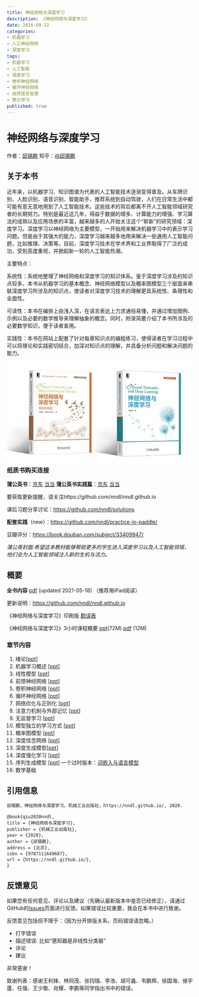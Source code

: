 ```yaml
---
title: 神经网络与深度学习
description: 《神经网络与深度学习》
date: 2016-09-22
categories:
- 机器学习
- 人工神经网络
- 深度学习
tags:
- 机器学习
- 人工智能
- 深度学习
- 卷积神经网络
- 循环神经网络
- 自然语言处理
- 表示学习
published: true
---
```

# 神经网络与深度学习
作者：[邱锡鹏](<https://xpqiu.github.io/>)  知乎：[@邱锡鹏](https://www.zhihu.com/people/xpqiu)
## 关于本书

近年来，以机器学习、知识图谱为代表的人工智能技术逐渐变得普及。从车牌识别、人脸识别、语音识别、智能助手、推荐系统到自动驾驶，人们在日常生活中都可能有意无意地用到了人工智能技术。这些技术的背后都离不开人工智能领域研究者的长期努力。特别是最近这几年，得益于数据的增多、计算能力的增强、学习算法的成熟以及应用场景的丰富，越来越多的人开始关注这个“崭新”的研究领域：深度学习。深度学习以神经网络为主要模型，一开始用来解决机器学习中的表示学习问题。但是由于其强大的能力，深度学习越来越多地用来解决一些通用人工智能问题，比如推理、决策等。目前，深度学习技术在学术界和工业界取得了广泛的成功，受到高度重视，并掀起新一轮的人工智能热潮。

主要特点：

系统性：系统地整理了神经网络和深度学习的知识体系。鉴于深度学习涉及的知识点较多，本书从机器学习的基本概念、神经网络模型以及概率图模型三个层面来串联深度学习所涉及的知识点，使读者对深度学习技术的理解更具系统性、条理性和全面性。

可读性：本书在编排上由浅入深，在语言表达上力求通俗易懂，并通过增加图例、示例以及必要的数学推导来理解抽象的概念。同时，附录简要介绍了本书所涉及的必要数学知识，便于读者查用。

实践性：本书在网站上配套了针对每章知识点的编程练习，使得读者在学习过程中可以将理论和实践密切结合，加深对知识点的理解，并具备分析问题和解决问题的能力。

<img style="float: right;margin-left: auto;  margin-right: auto;" src="nndl2.jpg">

### 纸质书购买连接

**蒲公英书**：<a href="https://item.jd.com/12851292.html" target="_blank">京东</a> <a href="http://union.dangdang.com/transfer.php?from=P-340342&ad_type=10&sys_id=1&backurl=http%3A%2F%2Fproduct.dangdang.com%2F28538371.html" target="_blank">当当</a>   **蒲公英书实践篇**：[京东](https://item.jd.com/13262435.html) [当当](http://product.dangdang.com/29439138.html?_ddclickunion=P-295132-57139_64_0__1|ad_type=0|sys_id=1#dd_refer=https%3A%2F%2Fc.duomai.com%2Ftrack.php%3Fsite_id%3D57139%26aid%3D64%26euid%3D%26t%3Dhttp%3A%2F%2Fproduct.dangdang.com%2F29439138.html)



要获取更新提醒，请关注https://github.com/nndl/nndl.github.io

课后习题分享讨论：https://github.com/nndl/solutions

**配套实践**（new）：https://github.com/nndl/practice-in-paddle/

豆瓣评分：https://book.douban.com/subject/33409947/

*蒲公英封面:希望这本教材能够帮助更多的学生进入深度学习以及人工智能领域，他们会为人工智能领域注入新的生机与活力。*

## 概要

**全书内容** [pdf](nndl-book.pdf) (updated 2021-05-18) （推荐用iPad阅读）

更新说明：https://github.com/nndl/nndl.github.io

《神经网络与深度学习》印刷版 [勘误表](./errata.html) 

《神经网络与深度学习》3小时课程概要  [ppt](./ppt/神经网络与深度学习-3小时.pptx)(72M)   [pdf](./ppt/神经网络与深度学习-3小时.pdf) (12M) 


### 章节内容

1. 绪论[[ppt](./ppt/chap-绪论.pptx)] 
2. 机器学习概述  [[ppt](./ppt/chap-机器学习概述.pptx)] 
3. 线性模型 [[ppt](./ppt/chap-线性模型.pptx)]  
4. 前馈神经网络 [[ppt](./ppt/chap-前馈神经网络.pptx)] 
5. 卷积神经网络 [[ppt](./ppt/chap-卷积神经网络.pptx)]  
6. 循环神经网络 [[ppt](./ppt/chap-循环神经网络.pptx)]   
7. 网络优化与正则化  [[ppt](./ppt/chap-网络优化与正则化.pptx)]  
8. 注意力机制与外部记忆 [[ppt](./ppt/chap-注意力机制与外部记忆.pptx)]  
9. 无监督学习 [[ppt](./ppt/chap-无监督学习.pptx)] 
10. 模型独立的学习方式 [[ppt](./ppt/chap-模型独立的学习方式.pptx)] 
11. 概率图模型 [[ppt](./ppt/chap-概率图模型.pptx)] 
12. 深度信念网络 [[ppt](./ppt/chap-深度信念网络.pptx)] 
13. 深度生成模型[[ppt](./ppt/chap-深度生成模型.pptx)] 
14. 深度强化学习  [[ppt](./ppt/chap-深度强化学习.pptx)] 
15. 序列生成模型 [[ppt](./ppt/chap-序列生成模型.pptx)]     一个过时版本：[词嵌入与语言模型](./old-chap/chap-语言模型与词嵌入.pdf)
16. 数学基础 



## 引用信息

```
邱锡鹏，神经网络与深度学习，机械工业出版社，https://nndl.github.io/, 2020.
```



```
@book{qiu2020nndl,
title = {神经网络与深度学习},
publisher = {机械工业出版社},
year = {2020},
author = {邱锡鹏},
address = {北京},
isbn = {9787111649687},
url = {https://nndl.github.io/},
}
```




## 反馈意见

如果您有任何意见、评论以及建议（先确认最新版本中是否已经修正），请通过GitHub的[Issues](https://github.com/nndl/nndl.github.io/issues)页面进行反馈。如果错误比较重要，我会在本书中进行致谢。

反馈意见包括但不限于：（因为分开排版关系，页码错误请忽略。）

* 打字错误
* 描述错误: 比如“感知器是非线性分类器”
* 评论
* 建议

非常感谢！

致谢列表：感谢王利锋、林同茂、张钧瑞、李浩、胡可鑫、韦鹏辉、徐国海、侯宇蓬、任强、王少敬、肖耀、李鹏等同学指出书中的错误。
